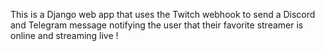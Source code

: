 This is a Django web app that uses the Twitch webhook to send a Discord and Telegram message notifying the user that their favorite streamer is online and streaming live !
